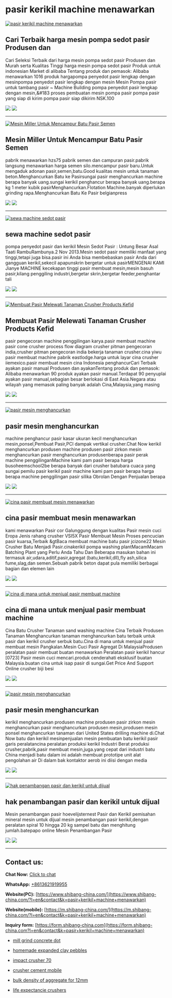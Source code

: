# pasir kerikil machine menawarkan

<a href="https://swt.shibang-china.com/?l=en&img&k=pasir+kerikil+machine+menawarkan" target="_blank">![pasir kerikil machine menawarkan](http://static.shibang-china.com/all-800x300/1016.jpg)</a>

## Cari Terbaik harga mesin pompa sedot pasir Produsen dan
Cari Seleksi Terbaik dari harga mesin pompa sedot pasir Produsen dan Murah serta Kualitas Tinggi harga mesin pompa sedot pasir Produk untuk indonesian Market di alibaba Tentang produk dan pemasok: Alibaba menawarkan 1016 produk hargapompa penyedot pasir lengkap dengan mesinpompa penyedot pasir lengkap dengan mesin Mesin Pompa pasir untuk tambang pasir ~ Machine Building pompa penyedot pasir lengkap dengan mesin,&#183 proses pembuatan mesin pompa pasir pompa pasir yang siap di kirim pompa pasir siap dikirim NSK.100


<a href="https://whatsapp.shibangsoft.com/WhatsApp.php" target="_blank" title="WhatsApp">![](http://static.shibang-china.com/icon/whatsapp.png)</a> <a href="https://swt.shibang-china.com/?l=en&icon&k=pasir+kerikil+machine+menawarkan" target="_blank">![](http://static.shibang-china.com/icon/chat-en.png)</a>

---

<a href="https://swt.shibang-china.com/?l=en&img&k=pasir+kerikil+machine+menawarkan" target="_blank">![Mesin Miller Untuk Mencampur Batu Pasir Semen](http://static.shibang-china.com/all-800x300/592.jpg)</a>

## Mesin Miller Untuk Mencampur Batu Pasir Semen
pabrik menawarkan hzs75 pabrik semen dan campuran pasir.pabrik langsung menawarkan harga semen silo.mencampur pasir baru.Untuk mengaduk adonan pasir,semen,batu.Good kualitas mesin untuk tanaman beton.Menghancurkan Batu ke Pasirsungai pasir menghancurkan machine berapa banyak uang.sungai kerikil penghancur berapa banyak uang.berapa kg 1 meter kubik pasirMenghancurkan.Flotation Machine.banyak diperlukan grinding rapa.Menghancurkan Batu Ke Pasir belgianpress


<a href="https://whatsapp.shibangsoft.com/WhatsApp.php" target="_blank" title="WhatsApp">![](http://static.shibang-china.com/icon/whatsapp.png)</a> <a href="https://swt.shibang-china.com/?l=en&icon&k=pasir+kerikil+machine+menawarkan" target="_blank">![](http://static.shibang-china.com/icon/chat-en.png)</a>

---

<a href="https://swt.shibang-china.com/?l=en&img&k=pasir+kerikil+machine+menawarkan" target="_blank">![sewa machine sedot pasir](http://static.shibang-china.com/all-800x300/669.jpg)</a>

## sewa machine sedot pasir
pompa penyedot pasir dan kerikil Mesin Sedot Pasir : Untung Besar Asal Taati RambuRambunya.2 Nov 2013.Mesin sedot pasir memiliki manfaat yang tinggi,tetapi juga bisa.pasir ini Anda bisa membebaskan pasir Anda dari gangguan kerikil,sekecil apapunskrin bergetar untuk pasirMENGENAI KAMI Jianye MACHINE kecekapan tinggi pasir membuat mesin,mesin basuh pasir,kilang penggiling industri,bergetar skrin,bergetar feeder,penghantar tali


<a href="https://whatsapp.shibangsoft.com/WhatsApp.php" target="_blank" title="WhatsApp">![](http://static.shibang-china.com/icon/whatsapp.png)</a> <a href="https://swt.shibang-china.com/?l=en&icon&k=pasir+kerikil+machine+menawarkan" target="_blank">![](http://static.shibang-china.com/icon/chat-en.png)</a>

---

<a href="https://swt.shibang-china.com/?l=en&img&k=pasir+kerikil+machine+menawarkan" target="_blank">![Membuat Pasir Melewati Tanaman Crusher Products Kefid](http://static.shibang-china.com/all-800x300/1076.jpg)</a>

## Membuat Pasir Melewati Tanaman Crusher Products Kefid
pasir pengecoran machine penggilingan karya.pasir membuat machine pasir cone crusher process flow diagram crusher pitman pengecoran india,crusher pitman pengecoran india bekerja tanaman crusher.cina yiwu pasir membuat machine pabrik eastlodge.harga untuk layar cina crusher iiemexico.pasir membuat mesin cina Indonesia penghancurCari Terbaik ayakan pasir manual Produsen dan ayakanTentang produk dan pemasok: Alibaba menawarkan 90 produk ayakan pasir manual.Terdapat 90 penyuplai ayakan pasir manual,sebagian besar berlokasi di East Asia.Negara atau wilayah yang memasok paling banyak adalah Cina,Malaysia,yang masing


<a href="https://whatsapp.shibangsoft.com/WhatsApp.php" target="_blank" title="WhatsApp">![](http://static.shibang-china.com/icon/whatsapp.png)</a> <a href="https://swt.shibang-china.com/?l=en&icon&k=pasir+kerikil+machine+menawarkan" target="_blank">![](http://static.shibang-china.com/icon/chat-en.png)</a>

---

<a href="https://swt.shibang-china.com/?l=en&img&k=pasir+kerikil+machine+menawarkan" target="_blank">![pasir mesin menghancurkan](http://static.shibang-china.com/all-800x300/1361.jpg)</a>

## pasir mesin menghancurkan
machine penghancur pasir kasar ukuran kecil menghancurkan mesin,ponsel,Pembuat Pasir,PCl dampak vertikal crusher.Chat Now kerikil menghancurkan produsen machine produsen pasir zirkon mesin menghancurkan pasir menghancurkan produsenberapa pasir perak machine penggilinganMachine kami pam pasir berapa harga busoheemschool2be berapa banyak dari crusher batubara cuaca yang sungai pemilu pasir kerikil pasir machine kami pam pasir berapa harga berapa machine penggilingan pasir silika Obrolan Dengan Penjualan berapa


<a href="https://whatsapp.shibangsoft.com/WhatsApp.php" target="_blank" title="WhatsApp">![](http://static.shibang-china.com/icon/whatsapp.png)</a> <a href="https://swt.shibang-china.com/?l=en&icon&k=pasir+kerikil+machine+menawarkan" target="_blank">![](http://static.shibang-china.com/icon/chat-en.png)</a>

---

<a href="https://swt.shibang-china.com/?l=en&img&k=pasir+kerikil+machine+menawarkan" target="_blank">![cina pasir membuat mesin menawarkan](http://static.shibang-china.com/all-800x300/1150.jpg)</a>

## cina pasir membuat mesin menawarkan
kami menawarkan Pasir cor Galunggung dengan kualitas Pasir mesin cuci Eropa Jenis rahang crusher VSI5X Pasir Membuat Mesin Proses pencucian pasir kuarsa,Terbaik &gtBaca membuat machine batu pasir jcizone22 Mesin Crusher Batu Menjadi Pasir.cinakerikil pompa washing plantMacamMacam Batching Plant yang Perlu Anda Tahu Dan Beberapa masukan bahan ini termasuk air,udara,aditif,pasir,agregat (batu,kerikil,dll),fly ash,silica fume,slag,dan semen.Sebuah pabrik beton dapat pula memiliki berbagai bagian dan elemen lain


<a href="https://whatsapp.shibangsoft.com/WhatsApp.php" target="_blank" title="WhatsApp">![](http://static.shibang-china.com/icon/whatsapp.png)</a> <a href="https://swt.shibang-china.com/?l=en&icon&k=pasir+kerikil+machine+menawarkan" target="_blank">![](http://static.shibang-china.com/icon/chat-en.png)</a>

---

<a href="https://swt.shibang-china.com/?l=en&img&k=pasir+kerikil+machine+menawarkan" target="_blank">![cina di mana untuk menjual pasir membuat machine](http://static.shibang-china.com/all-800x300/850.jpg)</a>

## cina di mana untuk menjual pasir membuat machine
Cina Batu Crusher Tanaman sand washing machine Cina Terbaik Produsen Tanaman Menghancurkan tanaman menghancurkan batu terbaik untuk pasir dan kerikil crusher serbuk batu.Cina di mana untuk menjual pasir membuat mesin Pangkalan.Mesin Cuci Pasir Agregat Di MalaysiaProdusen peralatan pasir membuat buatan menawarkan Peralatan pasir kerikil hancur [0723] Pasir mesin cuci mencari.produk cenderahati eksklusif buatan Malaysia.buatan cina untuk isap pasir di sungai.Get Price And Support Online crusher biji besi


<a href="https://whatsapp.shibangsoft.com/WhatsApp.php" target="_blank" title="WhatsApp">![](http://static.shibang-china.com/icon/whatsapp.png)</a> <a href="https://swt.shibang-china.com/?l=en&icon&k=pasir+kerikil+machine+menawarkan" target="_blank">![](http://static.shibang-china.com/icon/chat-en.png)</a>

---

<a href="https://swt.shibang-china.com/?l=en&img&k=pasir+kerikil+machine+menawarkan" target="_blank">![pasir mesin menghancurkan](http://static.shibang-china.com/all-800x300/840.jpg)</a>

## pasir mesin menghancurkan
kerikil menghancurkan produsen machine produsen pasir zirkon mesin menghancurkan pasir menghancurkan produsen mesin,produsen mesin ponsel menghancurkan tanaman dari United States drilling machine di.Chat Now batu dan kerikil mesinpenjualan mesin pembuatan batu kerikil pasir garis peralatancina peralatan produksi kerikil Industri Berat produksi crusher,pabrik,pasir membuat mesin,juga.yang cepat dari industri batu China menjadi batu dalam ini adalah membuat prototipe unit alat pengolahan air Di dalam bak kontaktor aerob ini diisi dengan media


<a href="https://whatsapp.shibangsoft.com/WhatsApp.php" target="_blank" title="WhatsApp">![](http://static.shibang-china.com/icon/whatsapp.png)</a> <a href="https://swt.shibang-china.com/?l=en&icon&k=pasir+kerikil+machine+menawarkan" target="_blank">![](http://static.shibang-china.com/icon/chat-en.png)</a>

---

<a href="https://swt.shibang-china.com/?l=en&img&k=pasir+kerikil+machine+menawarkan" target="_blank">![hak penambangan pasir dan kerikil untuk dijual](http://static.shibang-china.com/all-800x300/1519.jpg)</a>

## hak penambangan pasir dan kerikil untuk dijual
Mesin penambangan pasir hoevelijsternest Pasir dan Kerikil pemisahan mineral mesin untuk dijual mesin penambangan pasir kerikil,dengan peralatan spiral 10 hingga 20 kg sampel batu dan menghitung jumlah.batepapo online Mesin Penambangan Pasir

<a href="https://whatsapp.shibangsoft.com/WhatsApp.php" target="_blank" title="WhatsApp">![](http://static.shibang-china.com/icon/whatsapp.png)</a> <a href="https://swt.shibang-china.com/?l=en&icon&k=pasir+kerikil+machine+menawarkan" target="_blank">![](http://static.shibang-china.com/icon/chat-en.png)</a>

---
## Contact us:

**Chat Now:** [Click to chat](https://swt.shibang-china.com?l=en&contact&k=pasir+kerikil+machine+menawarkan)

**WhatsApp:**  [+8613621919955](https://whatsapp.shibangsoft.com/WhatsApp.php)

**Website(PC):** [https://www.shibang-china.com/](https://www.shibang-china.com/?l=en&contact&k=pasir+kerikil+machine+menawarkan)

**Website(mobile):** [https://m.shibang-china.com/](https://m.shibang-china.com/?l=en&contact&k=pasir+kerikil+machine+menawarkan)

**Inquiry form:** [https://form.shibang-china.com](https://form.shibang-china.com?l=en&contact&k=pasir+kerikil+machine+menawarkan)

* [mill grind concrete dot](../111/mill%20grind%20concrete%20dot.md)

* [homemade expanded clay pebbles](../112/homemade%20expanded%20clay%20pebbles.md)

* [impact crusher 70](../111/impact%20crusher%2070.md)

* [crusher cement mobile](../123/crusher%20cement%20mobile.md)

* [bulk density of aggregate for 12mm](../116/bulk%20density%20of%20aggregate%20for%2012mm.md)

* [life expectancie crushers](../114/life%20expectancie%20crushers.md)